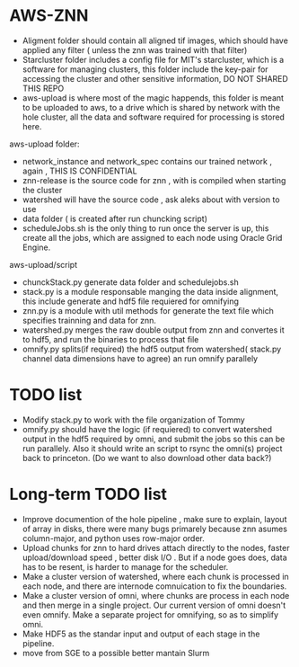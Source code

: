 AWS-ZNN
=======

* Aligment folder should contain all aligned tif images, which should have applied any filter ( unless the znn was trained with that filter)
* Starcluster folder includes a config file for MIT's starcluster, which is a software for managing clusters, this folder include the key-pair 
for accessing the cluster and other sensitive information, DO NOT SHARED THIS REPO
* aws-upload is where most of the magic happends, this folder is meant to be uploaded to aws, to a drive which is shared by network with the hole cluster,
all the data and software required for processing is stored here.

aws-upload folder:
* network_instance and network_spec contains our trained network , again , THIS IS CONFIDENTIAL
* znn-release is the source code for znn , with is compiled when starting the cluster
* watershed will have the source code , ask aleks about with version to use
* data folder ( is created after run chuncking script)
* scheduleJobs.sh is the only thing to run once the server is up, this create all the jobs, which are assigned to each node using Oracle Grid Engine.

aws-upload/script
* chunckStack.py  generate data folder and schedulejobs.sh
* stack.py is a module responsable manging the data inside alignment, this include generate and hdf5 file requiered for omnifying
* znn.py is a module with util methods for generate the text file which specifies trainning and data for znn.
* watershed.py merges the raw double output from znn and convertes it to hdf5, and run the binaries to process that file
* omnify.py splits(if required) the hdf5 output from watershed( stack.py channel data dimensions have to agree) an run omnify parallely

TODO list
=========
* Modify stack.py to work with the file organization of Tommy
* omnify.py should have the logic (if requiered) to convert watershed output in the hdf5 required by omni, and submit the jobs so this can be run parallely. Also it should write an script to rsync the omni(s) project back to princeton. (Do we want to also download other data back?)

Long-term TODO list
===================
* Improve documention of the hole pipeline , make sure to explain, layout of array in disks, there were many bugs primarely because znn asumes column-major, and python uses row-major order.
* Upload chunks for znn to hard drives attach directly to the nodes, faster upload/download speed , better disk I/O . But if a node goes does, data has to be resent, is harder to manage for the scheduler.
* Make a cluster version of watershed, where each chunk is processed in each node, and there are internode comnuication to fix the boundaries.
* Make a cluster version of omni, where chunks are process in each node and then merge in a single project. Our current version of omni doesn't even omnify. Make a separate project for omnifying, so as to simplify omni.
* Make HDF5 as the standar input and output of each stage in the pipeline.
* move from SGE to a possible better mantain Slurm 



